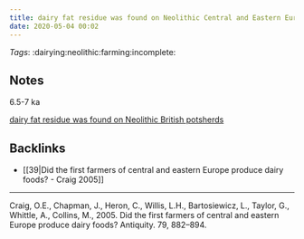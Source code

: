 ```yaml
---
title: dairy fat residue was found on Neolithic Central and Eastern European potsherds
date: 2020-05-04 00:02
---
```


*Tags*: :dairying:neolithic:farming:incomplete:

## Notes

6.5-7 ka

[dairy fat residue was found on Neolithic British potsherds](14)


## Backlinks

- [[39|Did the first farmers of central and eastern Europe produce dairy foods? - Craig 2005]]

----
Craig, O.E., Chapman, J., Heron, C., Willis, L.H., Bartosiewicz, L., Taylor, G., Whittle, A., Collins, M., 2005. Did the first farmers of central and eastern Europe produce dairy foods? Antiquity. 79, 882–894.

